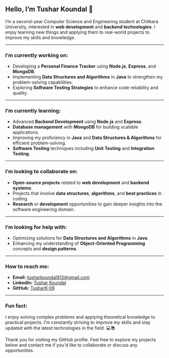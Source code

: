 ## Hello, I’m Tushar Koundal 👋

I’m a second-year Computer Science and Engineering student at Chitkara University, interested in **web development** and **backend technologies**. I enjoy learning new things and applying them to real-world projects to improve my skills and knowledge.

---

### I’m currently working on:
- Developing a **Personal Finance Tracker** using **Node.js**, **Express**, and **MongoDB**.
- Implementing **Data Structures and Algorithms** in **Java** to strengthen my problem-solving capabilities.
- Exploring **Software Testing Strategies** to enhance code reliability and quality.

---

### I’m currently learning:
- Advanced **Backend Development** using **Node.js** and **Express**.
- **Database management** with **MongoDB** for building scalable applications.
- Improving my proficiency in **Java** and **Data Structures & Algorithms** for efficient problem-solving.
- **Software Testing** techniques including **Unit Testing** and **Integration Testing**.

---

### I’m looking to collaborate on:
- **Open-source projects** related to **web development** and **backend systems**.
- Projects that involve **data structures**, **algorithms**, and **best practices** in coding.
- **Research** or **development** opportunities to gain deeper insights into the software engineering domain.

---

### I’m looking for help with:
- Optimizing solutions for **Data Structures and Algorithms** in **Java**.
- Enhancing my understanding of **Object-Oriented Programming** concepts and **design patterns**.

---

### How to reach me:
- **Email:** [tusharkoundal913@gmail.com](mailto:tusharkoundal913@gmail.com)
- **LinkedIn:** [Tushar Koundal](https://www.linkedin.com/in/tushar-koundal-4435aa2b1)
- **GitHub:** [TusharK-09](https://github.com/TusharK-09)

---

### Fun fact:
I enjoy solving complex problems and applying theoretical knowledge to practical projects. I’m constantly striving to improve my skills and stay updated with the latest technologies in the field. 💻📚

Thank you for visiting my GitHub profile. Feel free to explore my projects below and contact me if you'd like to collaborate or discuss any opportunities.
